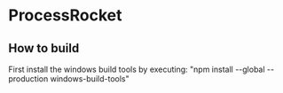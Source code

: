 # ProcessRocket

## How to build

First install the windows build tools by executing: "npm install --global --production windows-build-tools"